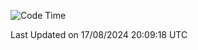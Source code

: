 <!--START_SECTION:waka-->
![Code Time](http://img.shields.io/badge/Code%20Time-4%2C278%20hrs%2031%20mins-blue)


 Last Updated on 17/08/2024 20:09:18 UTC
<!--END_SECTION:waka-->
